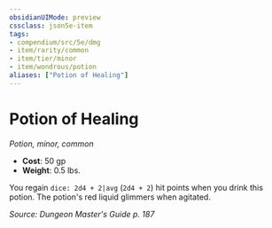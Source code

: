 ```yaml
---
obsidianUIMode: preview
cssclass: json5e-item
tags:
- compendium/src/5e/dmg
- item/rarity/common
- item/tier/minor
- item/wondrous/potion
aliases: ["Potion of Healing"]
---
```

# Potion of Healing
*Potion, minor, common*  

- **Cost**: 50 gp
- **Weight**: 0.5 lbs.

You regain `dice: 2d4 + 2|avg` (`2d4 + 2`) hit points when you drink this potion. The potion's red liquid glimmers when agitated.

*Source: Dungeon Master's Guide p. 187*